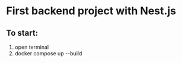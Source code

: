 <h1>First backend project with Nest.js</h1>
<h2>To start:</h2>
<ol>
  <li>open terminal</li>
  <li>docker compose up --build</li>
</ol>
